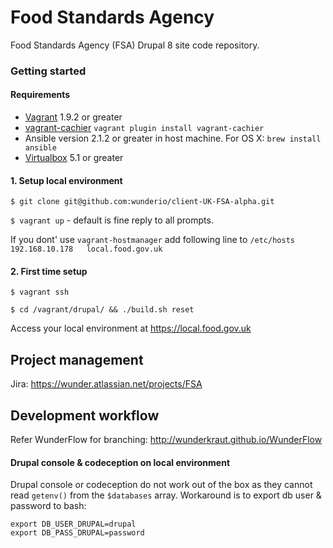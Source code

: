 # Food Standards Agency

Food Standards Agency (FSA) Drupal 8 site code repository.

### Getting started

#### Requirements
- [Vagrant](https://www.vagrantup.com/downloads.html) 1.9.2 or greater
- [vagrant-cachier](https://github.com/fgrehm/vagrant-cachier)
 `vagrant plugin install vagrant-cachier`
- Ansible version 2.1.2 or greater in host machine. For OS X:
 `brew install ansible`
- [Virtualbox](https://www.virtualbox.org/wiki/Downloads) 5.1 or greater 

#### 1. Setup local environment

```$ git clone git@github.com:wunderio/client-UK-FSA-alpha.git```

```$ vagrant up``` - default is fine reply to all prompts. 

If you dont' use `vagrant-hostmanager` add following line to `/etc/hosts`
```192.168.10.178	local.food.gov.uk```

#### 2. First time setup

```$ vagrant ssh```

```$ cd /vagrant/drupal/ && ./build.sh reset```

Access your local environment at https://local.food.gov.uk

## Project management

Jira: https://wunder.atlassian.net/projects/FSA

## Development workflow

Refer WunderFlow for branching: http://wunderkraut.github.io/WunderFlow

#### Drupal console & codeception on local environment

Drupal console or codeception do not work out of the box as they cannot read `getenv()` from the `$databases` array. Workaround is to export db user & password to bash:
 ```
 export DB_USER_DRUPAL=drupal
 export DB_PASS_DRUPAL=password
 ```